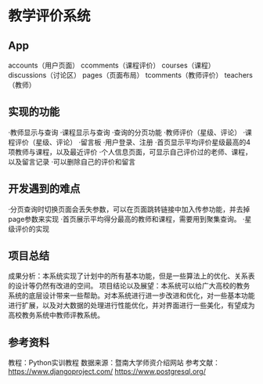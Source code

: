 # 教学评价系统

## App
accounts（用户页面）
ccomments（课程评价）
courses（课程）
discussions（讨论区）
pages（页面布局）
tcomments（教师评价）
teachers（教师）

## 实现的功能
·教师显示与查询
·课程显示与查询
·查询的分页功能
·教师评价（星级、评论）
·课程评价（星级、评论）
·留言板
·用户登录、注册
·首页显示平均评价星级最高的4项教师与课程，以及最近评价
·个人信息页面，可显示自己评价过的老师、课程，以及留言记录
·可以删除自己的评价和留言

## 开发遇到的难点
·分页查询时切换页面会丢失参数，可以在页面跳转链接中加入传参功能，并去掉page参数来实现
·首页展示平均得分最高的教师和课程，需要用到聚集查询。
·星级评价的实现

## 项目总结
成果分析：本系统实现了计划中的所有基本功能，但是一些算法上的优化、关系表的设计等仍然有改进的空间。
项目结论以及展望：本系统可以给广大高校的教务系统的底层设计带来一些帮助。对本系统进行进一步改进和优化，对一些基本功能进行扩展，以及对大数据的处理进行性能优化，并对界面进行一些美化，有望成为高校教务系统中教师评教系统。

## 参考资料
教程：Python实训教程
数据来源：暨南大学师资介绍网站
参考文献：
https://www.djangoproject.com/
https://www.postgresql.org/
